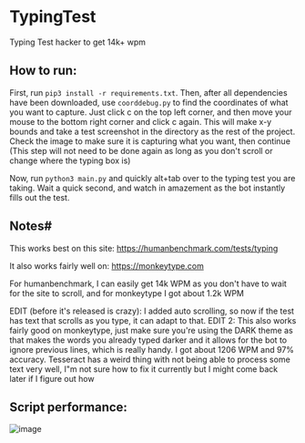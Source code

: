 # TypingTest
Typing Test hacker to get 14k+ wpm


## How to run:
First, run ```pip3 install -r requirements.txt```. Then, after all dependencies have been downloaded, use ```coorddebug.py``` to find the coordinates of what you want to capture. Just click c on the top left corner, and then move your mouse to the bottom right corner and click c again. This will make x-y bounds and take a test screenshot in the directory as the rest of the project. Check the image to make sure it is capturing what you want, then continue (This step will not need to be done again as long as you don't scroll or change where the typing box is)

Now, run ```python3 main.py``` and quickly alt+tab over to the typing test you are taking. Wait a quick second, and watch in amazement as the bot instantly fills out the test. 

## Notes#
This works best on this site: https://humanbenchmark.com/tests/typing

It also works fairly well on: https://monkeytype.com

For humanbenchmark, I can easily get 14k WPM as you don't have to wait for the site to scroll, and for monkeytype I got about 1.2k WPM

EDIT (before it's released is crazy): I added auto scrolling, so now if the test has text that scrolls as you type, it can adapt to that. 
EDIT 2: This also works fairly good on monkeytype, just make sure you're using the DARK theme as that makes the words you already typed darker and it allows for the bot to ignore previous lines, which is really handy. I got about 1206 WPM and 97% accuracy. Tesseract has a weird thing with not being able to process some text very well, I"m not sure how to fix it currently but I might come back later if I figure out how

## Script performance:
![image](https://github.com/user-attachments/assets/379c3b65-ead4-4f06-aae1-8f99bc5d06ac)
